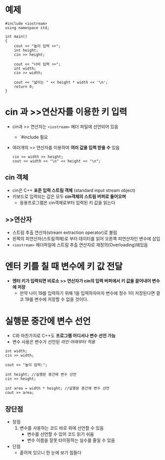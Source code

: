 # 예제
```
#include <iostream>
using namespace std;

int main()
{
	cout << "높이 입력 >>";
	int height;
	cin >> height;

	cout << "너비 입력 >>";
	int width;
	cin >> width;

	cout << "넓이는 " << height * width << '\n';
	return 0;
}
```

# cin 과 >>연산자를 이용한 키 입력
- cin과 >> 연산자는 `<iostream>` 헤더 파일에 선언되어 있음
	- `#include <iostream> 필요

- 여러개의 >> 연산자를 이용하여 **여러 값을 입력 받을 수** 있음
	```
	cin >> width >> height;
	cout << width << "\n" << height << "\n";
	```

## cin 객체
- cin은 C++ **표준 입력 스트림 객체** (standard input stream object)
-  키보드로 입력되는 값은 모두 **cin객체의 스트림 버퍼로 들어오며**
	- 응용프로그램은  cin객체로부터 입력된 키 값을 읽는다

## >>연산자
- 스트림 추출 연산자(stream extraction operator)로 불림
- 왼쪽의 피연산자(스트림객체)로 부터 데이터를 읽어 오른쪽 피연산자인 변수에 삽입
- `<iostream>` 헤더파일에 스트림 추출 연산자로 재정의(Overloading)돼있음

# 엔터 키를 칠 때 변수에 키 값 전달
- **엔터 키가 입력되면 비로소 >> 연산자가 cin의 입력 버퍼에서 키 값을 끌어내어 변수에 저장**
	- 만약 나이 19를 입력하기 위해 1을 입력하자마자 변수에 정수 1이 저장된다면 결코 19를 변수에 저장할 수 없을 것이다.

# 실행문 중간에 변수 선언
- C와 마찬가지로 C++도 **프로그램 어디서나 변수 선언 가능**
- 변수 사용은 변수가 선언된 *라인 아래부터 적용*
```
int width;
cin >> width; 

cout << "높이 입력:";

int height; //실행문 중간에 변수 선언
cin >> height; 

int area = width * height; //실행문 중간에 변수 선언
cout >> area;
```
## 장단점
- 장점
	1. 변수를 사용하는 코드 바로 위에 선언할 수 있음
		- 변수를 선언할 수 있어 코드 읽기 쉬움
		- 변수 이름을 잘못 타이핑하는 실수를 줄일 수 있음
- 단점
	- 흩어져 있으니 한 눈에 보기 힘들다


